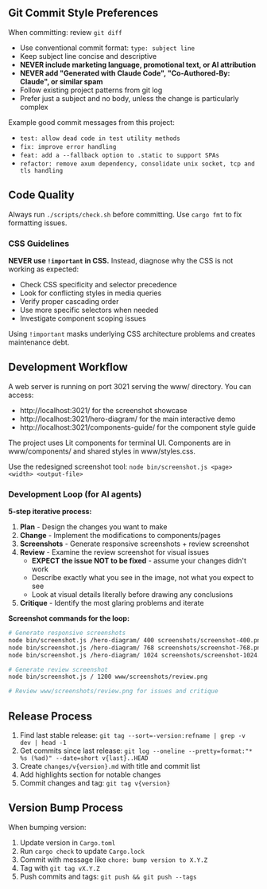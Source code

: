 ## Git Commit Style Preferences

When committing: review `git diff`

- Use conventional commit format: `type: subject line`
- Keep subject line concise and descriptive
- **NEVER include marketing language, promotional text, or AI attribution**
- **NEVER add "Generated with Claude Code", "Co-Authored-By: Claude", or similar
  spam**
- Follow existing project patterns from git log
- Prefer just a subject and no body, unless the change is particularly complex

Example good commit messages from this project:

- `test: allow dead code in test utility methods`
- `fix: improve error handling`
- `feat: add a --fallback option to .static to support SPAs`
- `refactor: remove axum dependency, consolidate unix socket, tcp and tls handling`

## Code Quality

Always run `./scripts/check.sh` before committing. Use `cargo fmt` to fix
formatting issues.

### CSS Guidelines

**NEVER use `!important` in CSS.** Instead, diagnose why the CSS is not working
as expected:

- Check CSS specificity and selector precedence
- Look for conflicting styles in media queries
- Verify proper cascading order
- Use more specific selectors when needed
- Investigate component scoping issues

Using `!important` masks underlying CSS architecture problems and creates
maintenance debt.

## Development Workflow

A web server is running on port 3021 serving the www/ directory. You can access:

- http://localhost:3021/ for the screenshot showcase
- http://localhost:3021/hero-diagram/ for the main interactive demo
- http://localhost:3021/components-guide/ for the component style guide

The project uses Lit components for terminal UI. Components are in
www/components/ and shared styles in www/styles.css.

Use the redesigned screenshot tool:
`node bin/screenshot.js <page> <width> <output-file>`

### Development Loop (for AI agents)

**5-step iterative process:**

1. **Plan** - Design the changes you want to make
2. **Change** - Implement the modifications to components/pages
3. **Screenshots** - Generate responsive screenshots + review screenshot
4. **Review** - Examine the review screenshot for visual issues
   - **EXPECT the issue NOT to be fixed** - assume your changes didn't work
   - Describe exactly what you see in the image, not what you expect to see
   - Look at visual details literally before drawing any conclusions
5. **Critique** - Identify the most glaring problems and iterate

**Screenshot commands for the loop:**

```bash
# Generate responsive screenshots
node bin/screenshot.js /hero-diagram/ 400 screenshots/screenshot-400.png
node bin/screenshot.js /hero-diagram/ 768 screenshots/screenshot-768.png  
node bin/screenshot.js /hero-diagram/ 1024 screenshots/screenshot-1024.png

# Generate review screenshot  
node bin/screenshot.js / 1200 www/screenshots/review.png

# Review www/screenshots/review.png for issues and critique
```

## Release Process

1. Find last stable release:
   `git tag --sort=-version:refname | grep -v dev | head -1`
2. Get commits since last release:
   `git log --oneline --pretty=format:"* %s (%ad)" --date=short v{last}..HEAD`
3. Create `changes/v{version}.md` with title and commit list
4. Add highlights section for notable changes
5. Commit changes and tag: `git tag v{version}`

## Version Bump Process

When bumping version:

1. Update version in `Cargo.toml`
2. Run `cargo check` to update `Cargo.lock`
3. Commit with message like `chore: bump version to X.Y.Z`
4. Tag with `git tag vX.Y.Z`
5. Push commits and tags: `git push && git push --tags`
